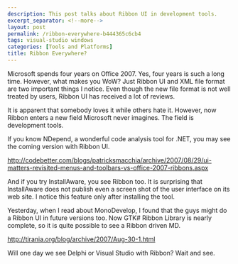 ```yaml
---
description: This post talks about Ribbon UI in development tools.
excerpt_separator: <!--more-->
layout: post
permalink: /ribbon-everywhere-b444365c6cb4
tags: visual-studio windows
categories: [Tools and Platforms]
title: Ribbon Everywhere?
---
```

Microsoft spends four years on Office 2007. Yes, four years is such a long time. However, what makes you WoW? Just Ribbon UI and XML file format are two important things I notice. Even though the new file format is not well treated by users, Ribbon UI has received a lot of reviews.
<!--more-->

It is apparent that somebody loves it while others hate it. However, now Ribbon enters a new field Microsoft never imagines. The field is development tools.

If you know NDepend, a wonderful code analysis tool for .NET, you may see the coming version with Ribbon UI.

http://codebetter.com/blogs/patricksmacchia/archive/2007/08/29/ui-matters-revisited-menus-and-toolbars-vs-office-2007-ribbons.aspx

And if you try InstallAware, you see Ribbon too. It is surprising that InstallAware does not publish even a screen shot of the user interface on its web site. I notice this feature only after installing the tool.

Yesterday, when I read about MonoDevelop, I found that the guys might do a Ribbon UI in future versions too. Now GTK# Ribbon Library is nearly complete, so it is quite possible to see a Ribbon driven MD.

http://tirania.org/blog/archive/2007/Aug-30-1.html

Will one day we see Delphi or Visual Studio with Ribbon? Wait and see.
